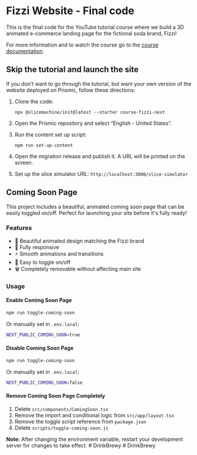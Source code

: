 # Fizzi Website - Final code

This is the final code for the YouTube tutorial course where we build a 3D animated e-commerce landing page for the fictional soda brand, Fizzi!

For more information and to watch the course go to the [course documentation](https://dub.sh/fizzi).

## Skip the tutorial and launch the site

If you don’t want to go through the tutorial, but want your own version of the website deployed on Prismic, follow these directions:

1. Clone the code:
    
    ```tsx
    npx @slicemachine/init@latest --starter course-fizzi-next
    ```
    
2. Open the Prismic repository and select “English - United States”.
3. Run the content set up script:
    
    ```tsx
    npm run set-up-content
    ```
    
4. Open the migration release and publish it. A URL will be printed on the screen.
5. Set up the slice simulator URL: `http://localhost:3000/slice-simulator`

## Coming Soon Page

This project includes a beautiful, animated coming soon page that can be easily toggled on/off. Perfect for launching your site before it's fully ready!

### Features
- 🎨 Beautiful animated design matching the Fizzi brand
- 📱 Fully responsive
- ⚡ Smooth animations and transitions
- 🔄 Easy to toggle on/off
- 🗑️ Completely removable without affecting main site

### Usage

#### Enable Coming Soon Page
```bash
npm run toggle-coming-soon
```

Or manually set in `.env.local`:
```bash
NEXT_PUBLIC_COMING_SOON=true
```

#### Disable Coming Soon Page
```bash
npm run toggle-coming-soon
```

Or manually set in `.env.local`:
```bash
NEXT_PUBLIC_COMING_SOON=false
```

#### Remove Coming Soon Page Completely
1. Delete `src/components/ComingSoon.tsx`
2. Remove the import and conditional logic from `src/app/layout.tsx`
3. Remove the toggle script reference from `package.json`
4. Delete `scripts/toggle-coming-soon.js`

**Note:** After changing the environment variable, restart your development server for changes to take effect.
#   D r i n k B r e w y  
 #   D r i n k B r e w y  
 